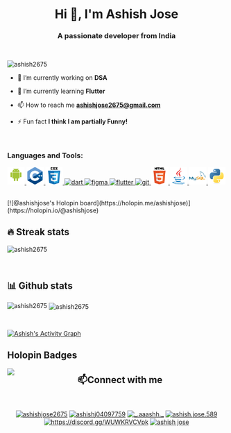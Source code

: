 <h1 align="center">Hi 👋, I'm Ashish Jose</h1>
<h3 align="center">A passionate developer from India</h3>
<br>

<p align="left"> <img src="https://komarev.com/ghpvc/?username=ashish2675&label=Profile%20views&color=009dff&style=plastic" alt="ashish2675" /> </p>

<!--<p align="left"> <a href="https://twitter.com/ashishj04097759" target="blank"><img src="https://img.shields.io/twitter/follow/ashishj04097759?logo=twitter&style=for-the-badge" alt="ashishj04097759" /></a> </p>-->

- 🔭 I’m currently working on **DSA**

- 🌱 I’m currently learning **Flutter**

- 📫 How to reach me **ashishjose2675@gmail.com**

- ⚡ Fun fact **I think I am partially Funny!**

<br>
<h3 align="left">Languages and Tools:</h3>
<p align="left"> <a href="https://developer.android.com" target="_blank" rel="noreferrer"> <img src="https://raw.githubusercontent.com/devicons/devicon/master/icons/android/android-original-wordmark.svg" alt="android" width="40" height="40"/> </a> <a href="https://www.w3schools.com/cpp/" target="_blank" rel="noreferrer"> <img src="https://raw.githubusercontent.com/devicons/devicon/master/icons/cplusplus/cplusplus-original.svg" alt="cplusplus" width="40" height="40"/> </a> <a href="https://www.w3schools.com/css/" target="_blank" rel="noreferrer"> <img src="https://raw.githubusercontent.com/devicons/devicon/master/icons/css3/css3-original-wordmark.svg" alt="css3" width="40" height="40"/> </a> <a href="https://dart.dev" target="_blank" rel="noreferrer"> <img src="https://www.vectorlogo.zone/logos/dartlang/dartlang-icon.svg" alt="dart" width="40" height="40"/> </a> <a href="https://www.figma.com/" target="_blank" rel="noreferrer"> <img src="https://www.vectorlogo.zone/logos/figma/figma-icon.svg" alt="figma" width="40" height="40"/> </a> <a href="https://flutter.dev" target="_blank" rel="noreferrer"> <img src="https://www.vectorlogo.zone/logos/flutterio/flutterio-icon.svg" alt="flutter" width="40" height="40"/> </a> <a href="https://git-scm.com/" target="_blank" rel="noreferrer"> <img src="https://www.vectorlogo.zone/logos/git-scm/git-scm-icon.svg" alt="git" width="40" height="40"/> </a> <a href="https://www.w3.org/html/" target="_blank" rel="noreferrer"> <img src="https://raw.githubusercontent.com/devicons/devicon/master/icons/html5/html5-original-wordmark.svg" alt="html5" width="40" height="40"/> </a> <a href="https://www.java.com" target="_blank" rel="noreferrer"> <img src="https://raw.githubusercontent.com/devicons/devicon/master/icons/java/java-original.svg" alt="java" width="40" height="40"/> </a> <a href="https://www.mysql.com/" target="_blank" rel="noreferrer"> <img src="https://raw.githubusercontent.com/devicons/devicon/master/icons/mysql/mysql-original-wordmark.svg" alt="mysql" width="40" height="40"/> </a> <a href="https://www.python.org" target="_blank" rel="noreferrer"> <img src="https://raw.githubusercontent.com/devicons/devicon/master/icons/python/python-original.svg" alt="python" width="40" height="40"/> </a> </p>
<br>
[![@ashishjose's Holopin board](https://holopin.me/ashishjose)](https://holopin.io/@ashishjose)

## 🔥 Streak stats


<p><img align="center" src="https://github-readme-streak-stats.herokuapp.com/?user=ashish2675&theme=highcontrast" alt="ashish2675" /></p>
<br>

## 📊 Github stats

<p><img align="left" src="https://github-readme-stats.vercel.app/api/top-langs?username=ashish2675&show_icons=true&theme=merko&locale=en&layout=compact" alt="ashish2675" /></p>

<p>&nbsp;<img align="center" src="https://github-readme-stats.vercel.app/api?username=ashish2675&show_icons=true&theme=merko&locale=en&layout=compact" alt="ashish2675" /></p>
<br>

<a href="https://github.com/ashutosh00710/github-readme-activity-graph"><img alt="Ashish's Activity Graph" src="https://denvercoder1-activity-graph.herokuapp.com/graph/?username=ashish2675&bg_color=1F222E&color=F8D866&line=F85D7F&point=FFFFFF&hide_border=true" /></a>
<br>

## Holopin Badges

<p><img align="left" src="https://www.holopin.me/ashishjose" /></p>

 <h2 align="center">📫Connect with me</h2>
<br>
<p align="center">
<a href="https://linkedin.com/in/ashishjose2675" target="blank"><img align="center" src="https://raw.githubusercontent.com/rahuldkjain/github-profile-readme-generator/master/src/images/icons/Social/linked-in-alt.svg" alt="ashishjose2675" height="30" width="40" /></a>
<a href="https://twitter.com/ashishj04097759" target="blank"><img align="center" src="https://raw.githubusercontent.com/rahuldkjain/github-profile-readme-generator/master/src/images/icons/Social/twitter.svg" alt="ashishj04097759" height="30" width="40" /></a>
<a href="https://instagram.com/_.aaashh._" target="blank"><img align="center" src="https://raw.githubusercontent.com/rahuldkjain/github-profile-readme-generator/master/src/images/icons/Social/instagram.svg" alt="_.aaashh._" height="30" width="40" /></a>
<a href="https://fb.com/ashish.jose.589" target="blank"><img align="center" src="https://raw.githubusercontent.com/rahuldkjain/github-profile-readme-generator/master/src/images/icons/Social/facebook.svg" alt="ashish.jose.589" height="30" width="40" /></a>
<a href="https://discord.gg/https://discord.gg/WUWKRVCVpk" target="blank"><img align="center" src="https://raw.githubusercontent.com/rahuldkjain/github-profile-readme-generator/master/src/images/icons/Social/discord.svg" alt="https://discord.gg/WUWKRVCVpk" height="30" width="40" /></a>
<a href="https://www.youtube.com/c/ashish jose" target="blank"><img align="center" src="https://raw.githubusercontent.com/rahuldkjain/github-profile-readme-generator/master/src/images/icons/Social/youtube.svg" alt="ashish jose" height="30" width="40" /></a>
</p>
